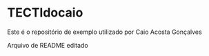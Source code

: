 # TECTIdocaio
Este é o repositório de exemplo utilizado por Caio Acosta Gonçalves

Arquivo de README editado
